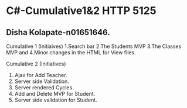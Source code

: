 # C#-Cumulative1&2 HTTP 5125
## Disha Kolapate-n01651646.


Cumulative 1 (Initiaives)
1.Search bar
2.The Students MVP
3.The Classes MVP and
4.Minor changes in the HTML for View files.

Cumulative 2 (Initiatives)
1. Ajax for Add Teacher.
2. Server side Validation.
3. Server rendered Cycles.
4. Add and Delete MVP for Student.
5. Server side validation for Student.
 
